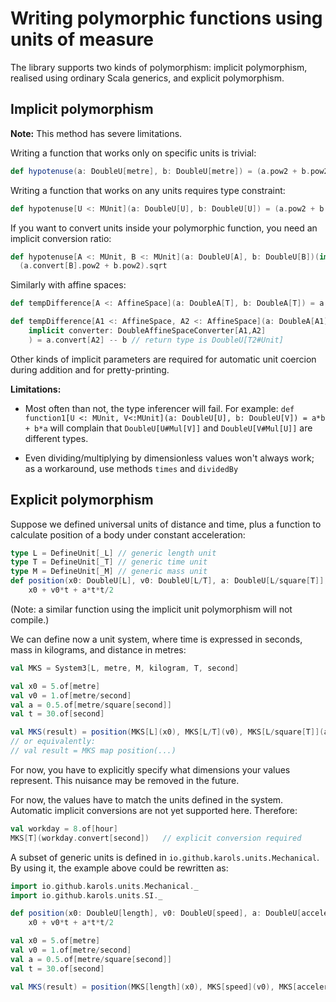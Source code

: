 Writing polymorphic functions using units of measure
====================================================

The library supports two kinds of polymorphism: implicit polymorphism, realised using ordinary Scala generics, and explicit polymorphism.

Implicit polymorphism
---------------------

**Note:** This method has severe limitations.

Writing a function that works only on specific units is trivial:

``` scala
def hypotenuse(a: DoubleU[metre], b: DoubleU[metre]) = (a.pow2 + b.pow2).sqrt
```

Writing a function that works on any units requires type constraint:

``` scala
def hypotenuse[U <: MUnit](a: DoubleU[U], b: DoubleU[U]) = (a.pow2 + b.pow2).sqrt
```

If you want to convert units inside your polymorphic function, you need an implicit conversion ratio:

``` scala
def hypotenuse[A <: MUnit, B <: MUnit](a: DoubleU[A], b: DoubleU[B])(implicit ratio: DoubleRatio[A,B]) = 
  (a.convert[B].pow2 + b.pow2).sqrt

```

Similarly with affine spaces:

``` scala
def tempDifference[A <: AffineSpace](a: DoubleA[T], b: DoubleA[T]) = a -- b // return type is DoubleU[T#Unit]

def tempDifference[A1 <: AffineSpace, A2 <: AffineSpace](a: DoubleA[A1], b: DoubleA[A2])(
    implicit converter: DoubleAffineSpaceConverter[A1,A2]
    ) = a.convert[A2] -- b // return type is DoubleU[T2#Unit]
```

Other kinds of implicit parameters are required for automatic unit coercion during addition and for pretty-printing.

**Limitations:**

* Most often than not, the type inferencer will fail. For example: `def function1[U <: MUnit, V<:MUnit](a: DoubleU[U], b: DoubleU[V]) = a*b + b*a` will complain that `DoubleU[U#Mul[V]]` and `DoubleU[V#Mul[U]]` are different types.

* Even dividing/multiplying by dimensionless values won't always work; as a workaround, use methods `times` and `dividedBy`

Explicit polymorphism
---------------------

Suppose we defined universal units of distance and time, plus a function to calculate position of a body under constant acceleration:

``` scala
type L = DefineUnit[_L] // generic length unit
type T = DefineUnit[_T] // generic time unit
type M = DefineUnit[_M] // generic mass unit
def position(x0: DoubleU[L], v0: DoubleU[L/T], a: DoubleU[L/square[T]], t:DoubleU[T]) = 
	x0 + v0*t + a*t*t/2
```

(Note: a similar function using the implicit unit polymorphism will not compile.)

We can define now a unit system, where time is expressed in seconds, mass in kilograms, and distance in metres:

``` scala
val MKS = System3[L, metre, M, kilogram, T, second]

val x0 = 5.of[metre]
val v0 = 1.of[metre/second]
val a = 0.5.of[metre/square[second]]
val t = 30.of[second]

val MKS(result) = position(MKS[L](x0), MKS[L/T](v0), MKS[L/square[T]](a), MKS[T](t))
// or equivalently:
// val result = MKS map position(...)
```

For now, you have to explicitly specify what dimensions your values represent. This nuisance may be removed in the future.

For now, the values have to match the units defined in the system. Automatic implicit conversions are not yet supported here. Therefore:

``` scala
val workday = 8.of[hour]
MKS[T](workday.convert[second])   // explicit conversion required
```

A subset of generic units is defined in `io.github.karols.units.Mechanical`. By using it, the example above could be rewritten as:

``` scala
import io.github.karols.units.Mechanical._
import io.github.karols.units.SI._

def position(x0: DoubleU[length], v0: DoubleU[speed], a: DoubleU[acceleration], t:DoubleU[time]) = 
	x0 + v0*t + a*t*t/2

val x0 = 5.of[metre]
val v0 = 1.of[metre/second]
val a = 0.5.of[metre/square[second]]
val t = 30.of[second]

val MKS(result) = position(MKS[length](x0), MKS[speed](v0), MKS[acceleration](a), MKS[time](t))
```